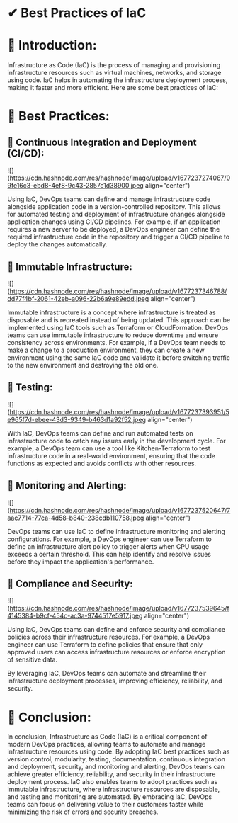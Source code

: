 # ✔ Best Practices of IaC

# 📍 Introduction:

Infrastructure as Code (IaC) is the process of managing and provisioning infrastructure resources such as virtual machines, networks, and storage using code. IaC helps in automating the infrastructure deployment process, making it faster and more efficient. Here are some best practices of IaC:

# 📍 Best Practices:

## 🔹 Continuous Integration and Deployment (CI/CD):

![](https://cdn.hashnode.com/res/hashnode/image/upload/v1677237274087/09fe16c3-ebd8-4ef8-9c43-2857c1d38900.jpeg align="center")

Using IaC, DevOps teams can define and manage infrastructure code alongside application code in a version-controlled repository. This allows for automated testing and deployment of infrastructure changes alongside application changes using CI/CD pipelines. For example, if an application requires a new server to be deployed, a DevOps engineer can define the required infrastructure code in the repository and trigger a CI/CD pipeline to deploy the changes automatically.

## 🔹 Immutable Infrastructure:

![](https://cdn.hashnode.com/res/hashnode/image/upload/v1677237346788/dd77f4bf-2061-42eb-a096-22b6a9e89edd.jpeg align="center")

Immutable infrastructure is a concept where infrastructure is treated as disposable and is recreated instead of being updated. This approach can be implemented using IaC tools such as Terraform or CloudFormation. DevOps teams can use immutable infrastructure to reduce downtime and ensure consistency across environments. For example, if a DevOps team needs to make a change to a production environment, they can create a new environment using the same IaC code and validate it before switching traffic to the new environment and destroying the old one.

## 🔹 Testing:

![](https://cdn.hashnode.com/res/hashnode/image/upload/v1677237393951/5e965f7d-ebee-43d3-9349-b463d1a92f52.jpeg align="center")

With IaC, DevOps teams can define and run automated tests on infrastructure code to catch any issues early in the development cycle. For example, a DevOps team can use a tool like Kitchen-Terraform to test infrastructure code in a real-world environment, ensuring that the code functions as expected and avoids conflicts with other resources.

## 🔹 Monitoring and Alerting:

![](https://cdn.hashnode.com/res/hashnode/image/upload/v1677237520647/7aac7714-77ca-4d58-b840-238cdb110758.jpeg align="center")

DevOps teams can use IaC to define infrastructure monitoring and alerting configurations. For example, a DevOps engineer can use Terraform to define an infrastructure alert policy to trigger alerts when CPU usage exceeds a certain threshold. This can help identify and resolve issues before they impact the application's performance.

## 🔹 Compliance and Security:

![](https://cdn.hashnode.com/res/hashnode/image/upload/v1677237539645/f4145384-b9cf-454c-ac3a-9744517e5917.jpeg align="center")

Using IaC, DevOps teams can define and enforce security and compliance policies across their infrastructure resources. For example, a DevOps engineer can use Terraform to define policies that ensure that only approved users can access infrastructure resources or enforce encryption of sensitive data.

By leveraging IaC, DevOps teams can automate and streamline their infrastructure deployment processes, improving efficiency, reliability, and security.

# 📍 Conclusion:

In conclusion, Infrastructure as Code (IaC) is a critical component of modern DevOps practices, allowing teams to automate and manage infrastructure resources using code. By adopting IaC best practices such as version control, modularity, testing, documentation, continuous integration and deployment, security, and monitoring and alerting, DevOps teams can achieve greater efficiency, reliability, and security in their infrastructure deployment process. IaC also enables teams to adopt practices such as immutable infrastructure, where infrastructure resources are disposable, and testing and monitoring are automated. By embracing IaC, DevOps teams can focus on delivering value to their customers faster while minimizing the risk of errors and security breaches.